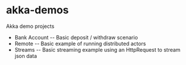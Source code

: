 # akka-demos
Akka demo projects

* Bank Account -- Basic deposit / withdraw scenario
* Remote -- Basic example of running distributed actors
* Streams -- Basic streaming example using an HttpRequest to stream json data